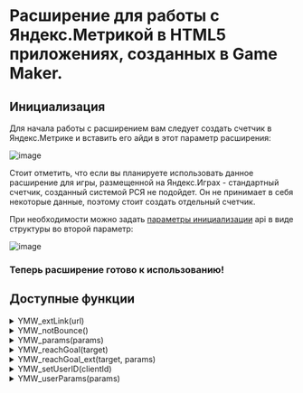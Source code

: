 # Расширение для работы с Яндекс.Метрикой в HTML5 приложениях, созданных в Game Maker.

## Инициализация
Для начала работы с расширением вам следует создать счетчик в Яндекс.Метрике и вставить его айди в этот параметр расширения:

![image](https://github.com/KEsHa0cHoKE/YaMetricaWeb/assets/121118800/66fee943-430a-45ed-94ca-1931af96f937)

Стоит отметить, что если вы планируете использовать данное расширение для игры, размещенной на Яндекс.Играх - стандартный счетчик, созданный системой РСЯ не подойдет. Он не принимает в себя некоторые данные, поэтому стоит создать отдельный счетчик.

При необходимости можно задать [параметры инициализации](https://yandex.ru/support/metrica/code/counter-initialize.html) api в виде структуры во второй параметр:

![image](https://github.com/KEsHa0cHoKE/YaMetricaWeb/assets/121118800/dbec868a-55ee-43b8-be0a-6a3f9d196166)

### Теперь расширение готово к использованию!

## Доступные функции

<details><summary>YMW_extLink(url)</summary>

[Отправляет уведомление о переходе пользователя по внешней ссылке](https://yandex.ru/support/metrica/objects/extlink.html)

>   YMW_extLink("https://yandex.com")

</details>


<details><summary>YMW_notBounce()</summary>

[Отправляет уведомление о том, что сеанс посещения пользователя не является отказом](https://yandex.ru/support/metrica/objects/notbounce.html)

>   YMW_notBounce()

</details>


<details><summary>YMW_params(params)</summary>

[Отправляет параметры визита](https://yandex.ru/support/metrica/objects/params-method.html)

>   YMW_params(json_stringify({game_complete : 1, lvls_complete : 15}))

</details>

<details><summary>YMW_reachGoal(target)</summary>

[Отправляет уведомление о достижении цели пользователем](https://yandex.ru/support/metrica/objects/reachgoal.html)

>   YMW_reachGoal("lvl1_complete")

</details>


<details><summary>YMW_reachGoal_ext(target, params)</summary>
  
[Отправляет уведомление о достижении цели пользователем, а также параметры визита](https://yandex.ru/support/metrica/objects/reachgoal.html)

>   YMW_reachGoal_ext("lvl1_complete", json_stringify({game_complete : 1, lvls_complete : 15}))

</details>


<details><summary>YMW_setUserID(clientId)</summary>
  
[Передает собственный идентификатор пользователя](https://yandex.ru/support/metrica/objects/set-user-id.html)

>   YMW_setUserID(0) или YMW_setUserID("0")

</details>


<details><summary>YMW_userParams(params)</summary>
  
[Передает произвольные параметры пользователя](https://yandex.ru/support/metrica/objects/user-params.html)

>   YMW_userParams(json_stringify({age : 35, status : "vip"}))

</details>
